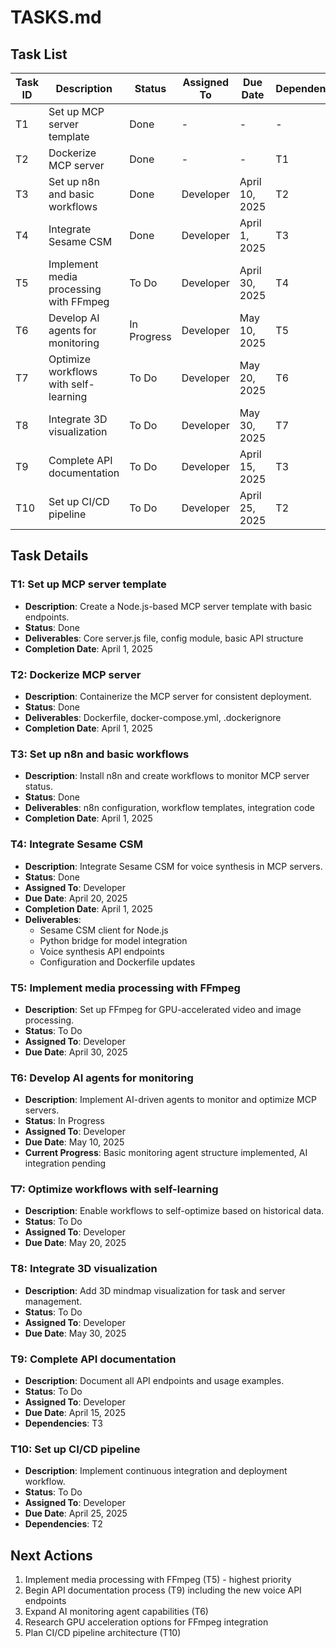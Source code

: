 # TASKS.md

## Task List

| Task ID | Description | Status | Assigned To | Due Date | Dependencies |
|---------|-------------|--------|-------------|----------|--------------|
| T1      | Set up MCP server template | Done | - | - | - |
| T2      | Dockerize MCP server | Done | - | - | T1 |
| T3      | Set up n8n and basic workflows | Done | Developer | April 10, 2025 | T2 |
| T4      | Integrate Sesame CSM | Done | Developer | April 1, 2025 | T3 |
| T5      | Implement media processing with FFmpeg | To Do | Developer | April 30, 2025 | T4 |
| T6      | Develop AI agents for monitoring | In Progress | Developer | May 10, 2025 | T5 |
| T7      | Optimize workflows with self-learning | To Do | Developer | May 20, 2025 | T6 |
| T8      | Integrate 3D visualization | To Do | Developer | May 30, 2025 | T7 |
| T9      | Complete API documentation | To Do | Developer | April 15, 2025 | T3 |
| T10     | Set up CI/CD pipeline | To Do | Developer | April 25, 2025 | T2 |

## Task Details

### T1: Set up MCP server template
- **Description**: Create a Node.js-based MCP server template with basic endpoints.
- **Status**: Done
- **Deliverables**: Core server.js file, config module, basic API structure
- **Completion Date**: April 1, 2025

### T2: Dockerize MCP server
- **Description**: Containerize the MCP server for consistent deployment.
- **Status**: Done
- **Deliverables**: Dockerfile, docker-compose.yml, .dockerignore
- **Completion Date**: April 1, 2025

### T3: Set up n8n and basic workflows
- **Description**: Install n8n and create workflows to monitor MCP server status.
- **Status**: Done
- **Deliverables**: n8n configuration, workflow templates, integration code
- **Completion Date**: April 1, 2025

### T4: Integrate Sesame CSM
- **Description**: Integrate Sesame CSM for voice synthesis in MCP servers.
- **Status**: Done
- **Assigned To**: Developer
- **Due Date**: April 20, 2025
- **Completion Date**: April 1, 2025
- **Deliverables**: 
  - Sesame CSM client for Node.js
  - Python bridge for model integration
  - Voice synthesis API endpoints
  - Configuration and Dockerfile updates

### T5: Implement media processing with FFmpeg
- **Description**: Set up FFmpeg for GPU-accelerated video and image processing.
- **Status**: To Do
- **Assigned To**: Developer
- **Due Date**: April 30, 2025

### T6: Develop AI agents for monitoring
- **Description**: Implement AI-driven agents to monitor and optimize MCP servers.
- **Status**: In Progress
- **Assigned To**: Developer
- **Due Date**: May 10, 2025
- **Current Progress**: Basic monitoring agent structure implemented, AI integration pending

### T7: Optimize workflows with self-learning
- **Description**: Enable workflows to self-optimize based on historical data.
- **Status**: To Do
- **Assigned To**: Developer
- **Due Date**: May 20, 2025

### T8: Integrate 3D visualization
- **Description**: Add 3D mindmap visualization for task and server management.
- **Status**: To Do
- **Assigned To**: Developer
- **Due Date**: May 30, 2025

### T9: Complete API documentation
- **Description**: Document all API endpoints and usage examples.
- **Status**: To Do
- **Assigned To**: Developer
- **Due Date**: April 15, 2025
- **Dependencies**: T3

### T10: Set up CI/CD pipeline
- **Description**: Implement continuous integration and deployment workflow.
- **Status**: To Do
- **Assigned To**: Developer
- **Due Date**: April 25, 2025
- **Dependencies**: T2

## Next Actions

1. Implement media processing with FFmpeg (T5) - highest priority
2. Begin API documentation process (T9) including the new voice API endpoints
3. Expand AI monitoring agent capabilities (T6)
4. Research GPU acceleration options for FFmpeg integration
5. Plan CI/CD pipeline architecture (T10)
